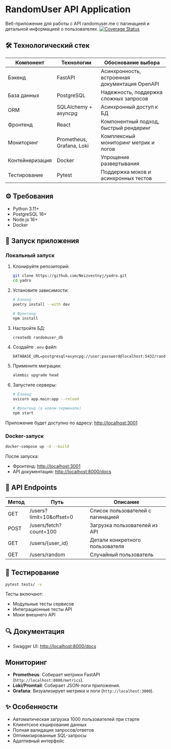 # RandomUser API Application

Веб-приложение для работы с API randomuser.me с пагинацией и детальной информацией о
пользователях. [![Coverage Status](https://coveralls.io/repos/github/Neizvestnyj/yadro/badge.svg?branch=master)](https://coveralls.io/github/Neizvestnyj/yadro?branch=master)

## 🛠 Технологический стек

| Компонент       | Технологии                | Обоснование выбора                             |
|-----------------|---------------------------|------------------------------------------------|
| Бэкенд          | FastAPI                   | Асинхронность, встроенная документация OpenAPI |
| База данных     | PostgreSQL                | Надежность, поддержка сложных запросов         |
| ORM             | SQLAlchemy + asyncpg      | Асинхронный доступ к БД                        |
| Фронтенд        | React                     | Компонентный подход, быстрый рендеринг         |
| Мониторинг      | Prometheus, Grafana, Loki | Комплексный мониторинг метрик и логов          |
| Контейнеризация | Docker                    | Упрощение развертывания                        |
| Тестирование    | Pytest                    | Поддержка моков и асинхронных тестов           |

## ⚙️ Требования

- Python 3.11+
- PostgreSQL 16+
- Node.js 16+
- Docker

## 🚀 Запуск приложения

### Локальный запуск

1. Клонируйте репозиторий:
   ```bash
   git clone https://github.com/Neizvestnyj/yadro.git
   cd yadro
   ```

2. Установите зависимости:
   ```bash
   # Бэкенд
   poetry install --with dev
   
   # Фронтенд
   npm install
   ```

3. Настройте БД:
   ```bash
   createdb randomuser_db
   ```

4. Создайте `.env` файл:
   ```env
   DATABASE_URL=postgresql+asyncpg://user:password@localhost:5432/randomuser_db
   ```

5. Примените миграции:
   ```bash
   alembic upgrade head
   ```

6. Запустите серверы:
   ```bash
   # Бэкенд
   uvicorn app.main:app --reload
   
   # Фронтенд (в новом терминале)
   npm start
   ```

Приложение будет доступно по адресу: [http://localhost:3001](http://localhost:3001)

### Docker-запуск

```bash
docker-compose up -d --build
```

После запуска:

- Фронтенд: [http://localhost:3001](http://localhost:3001)
- API документация: [http://localhost:8000/docs](http://localhost:8000/docs)

## 📡 API Endpoints

| Метод | Путь                     | Описание                          |
|-------|--------------------------|-----------------------------------|
| GET   | /users?limit=10&offset=0 | Список пользователей с пагинацией |
| POST  | /users/fetch?count=100   | Загрузка пользователей из API     |
| GET   | /users/{user_id}         | Детали конкретного пользователя   |
| GET   | /users/random            | Случайный пользователь            |

## 🧪 Тестирование

```bash
pytest tests/ -v
```

Тесты включают:

- Модульные тесты сервисов
- Интеграционные тесты API
- Моки внешнего API

## 🔍 Документация

- Swagger UI: [http://localhost:8000/docs](http://localhost:8000/docs)

## Мониторинг
- **Prometheus**: Собирает метрики FastAPI (`http://localhost:8000/metrics`).
- **Loki/Promtail**: Собирает JSON-логи приложения.
- **Grafana**: Визуализирует метрики и логи (`http://localhost:3000`).

## ✨ Особенности

- Автоматическая загрузка 1000 пользователей при старте
- Клиентское кэширование данных
- Полная валидация запросов/ответов
- Оптимизированные SQL-запросы
- Адаптивный интерфейс
